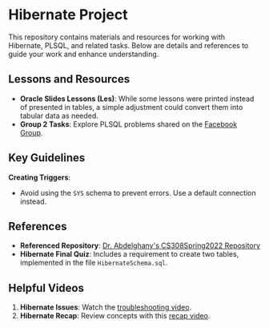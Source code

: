 # Hibernate Project

This repository contains materials and resources for working with Hibernate, PLSQL, and related tasks. Below are details and references to guide your work and enhance understanding.

## Lessons and Resources

- **Oracle Slides Lessons (Les)**: While some lessons were printed instead of presented in tables, a simple adjustment could convert them into tabular data as needed.
- **Group 2 Tasks**: Explore PLSQL problems shared on the [Facebook Group](https://web.facebook.com/groups/1129274145098618).

## Key Guidelines

**Creating Triggers**:
   - Avoid using the `SYS` schema to prevent errors. Use a default connection instead.

## References

- **Referenced Repository**: [Dr. Abdelghany's CS308Spring2022 Repository](https://github.com/abdelghanycu/CS308Spring2022)
- **Hibernate Final Quiz**: Includes a requirement to create two tables, implemented in the file `HibernateSchema.sql`.

## Helpful Videos

1. **Hibernate Issues**: Watch the [troubleshooting video](https://drive.google.com/file/d/1xkIdPFiAOrsEnPIavQOpwcz0siVOHOD4/view).
2. **Hibernate Recap**: Review concepts with this [recap video](https://drive.google.com/file/d/1cuxpz5oGpa1iJUYyJE_Q-4Fy4bb8w_GF/view?usp=drive_link).
